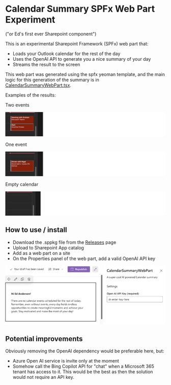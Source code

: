 # Calendar Summary SPFx Web Part Experiment

("or Ed's first ever Sharepoint component")

This is an experimental Sharepoint Framework (SPFx) web part that:

- Loads your Outlook calendar for the rest of the day
- Uses the OpenAI API to generate you a nice summary of your day
- Streams the result to the screen

This web part was generated using the spfx yeoman template, and the main logic for this generation of the summary is in [CalendarSummaryWebPart.tsx](/src/webparts/calendarSummaryWebPart/components/CalendarSummaryWebPart.tsx).

Examples of the results:

Two events

![image of two events](docs/sharepoint-1.gif)

One event

![image of one events](docs/sharepoint-2.gif)

Empty calendar

![Empty calendar](docs/sharepoint-3.gif)

## How to use / install

- Download the .sppkg file from the [Releases](https://github.com/edandersen/calendar-summary-spfx/releases/) page
- Upload to Sharepoint App catalog
- Add as a web part on a site
- On the Properties panel of the web part, add a valid OpenAI API key

![Property setting](docs/sharepoint-4.png)

## Potential improvements

Obviously removing the OpenAI dependency would be preferable here, but:

- Azure Open AI service is invite only at the moment
- Somehow call the Bing Copilot API for "chat" when a Microsoft 365 tenant has access to it. This would be the best as then the solution would not require an API key.

